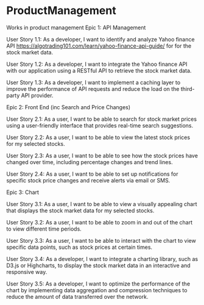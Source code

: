 # ProductManagement
Works in product management
Epic 1: API Management

User Story 1.1: As a developer, I want to identify and analyze Yahoo finance API https://algotrading101.com/learn/yahoo-finance-api-guide/ for for the stock market data.

User Story 1.2: As a developer, I want to integrate the Yahoo finance API with our application using a RESTful API to retrieve the stock market data.

User Story 1.3: As a developer, I want to implement a caching layer to improve the performance of API requests and reduce the load on the third-party API provider.

Epic 2: Front End (inc Search and Price Changes)

User Story 2.1: As a user, I want to be able to search for stock market prices using a user-friendly interface that provides real-time search suggestions.

User Story 2.2: As a user, I want to be able to view the latest stock prices for my selected stocks.

User Story 2.3: As a user, I want to be able to see how the stock prices have changed over time, including percentage changes and trend lines.

User Story 2.4: As a user, I want to be able to set up notifications for specific stock price changes and receive alerts via email or SMS.

Epic 3: Chart

User Story 3.1: As a user, I want to be able to view a visually appealing chart that displays the stock market data for my selected stocks.

User Story 3.2: As a user, I want to be able to zoom in and out of the chart to view different time periods.

User Story 3.3: As a user, I want to be able to interact with the chart to view specific data points, such as stock prices at certain times.

User Story 3.4: As a developer, I want to integrate a charting library, such as D3.js or Highcharts, to display the stock market data in an interactive and responsive way.

User Story 3.5: As a developer, I want to optimize the performance of the chart by implementing data aggregation and compression techniques to reduce the amount of data transferred over the network.
